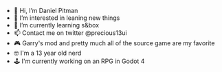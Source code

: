 - 👋 Hi, I’m Daniel Pitman
- 👀 I’m interested in leaning new things
- 🌱 I’m currently learning s&box
- 📫 Contact me on twitter @precious13ui
- 🎮 Garry's mod and pretty much all of the source game are my favorite
- 🤓 I'm a 13 year old nerd
- 🕹 I'm currently working on an RPG in Godot 4
